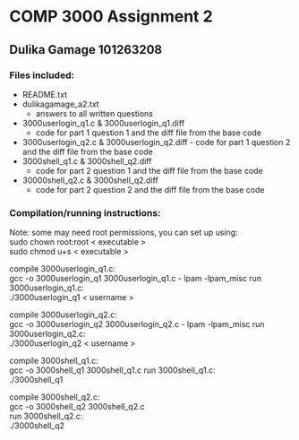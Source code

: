 # COMP 3000 Assignment 2
## Dulika Gamage 101263208

### Files included:
- README.txt
- dulikagamage_a2.txt
	- answers to all written questions
- 3000userlogin_q1.c & 3000userlogin_q1.diff
	- code for part 1 question 1 and the diff file from the base code
- 3000userlogin_q2.c & 3000userlogin_q2.diff
        - code for part 1 question 2 and the diff file from the base code
- 3000shell_q1.c & 3000shell_q2.diff
	- code for part 2 question 1 and the diff file from the base code
- 30000shell_q2.c & 3000shell_q2.diff
	- code for part 2 question 2 and the diff file from the base code

### Compilation/running instructions:
Note: some may need root permissions, you can set up using: <br />
sudo chown root:root < executable > <br />
sudo chmod u+s < executable > <br />

compile 3000userlogin_q1.c:<br />
	gcc -o 3000userlogin_q1 3000userlogin_q1.c - lpam -lpam_misc
run 3000userlogin_q1.c:<br />
	./3000userlogin_q1 < username >

compile 3000userlogin_q2.c:<br />
        gcc -o 3000userlogin_q2 3000userlogin_q2.c - lpam -lpam_misc
run 3000userlogin_q2.c:<br />
        ./3000userlogin_q2 < username >

compile 3000shell_q1.c:<br />
        gcc -o 3000shell_q1 3000shell_q1.c
run 3000shell_q1.c:<br />
        ./3000shell_q1

compile 3000shell_q2.c:<br />
        gcc -o 3000shell_q2 3000shell_q2.c                  
run 3000shell_q2.c:<br />
        ./3000shell_q2
